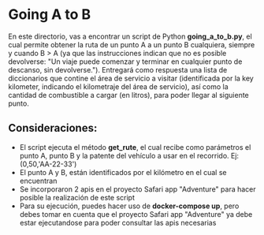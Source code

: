 # Going A to B

En este directorio, vas a encontrar un script de Python **going_a_to_b.py**, el cual permite obtener la ruta de un punto A a un punto B cualquiera, siempre y cuando B > A (ya que las instrucciones indican que no es posible devolverse: "Un viaje puede comenzar y terminar en cualquier punto de descanso, sin devolverse.").
Entregará como respuesta una lista de diccionarios que contine el área de servicio a visitar (identificada por la key kilometer, indicando el kilometraje del área de servicio), así como la cantidad de combustible a cargar (en litros), para poder llegar al siguiente punto.

## Consideraciones:
- El script ejecuta el método **get_rute**, el cual recibe como parámetros el punto A, punto B y la patente del vehículo a usar en el recorrido. Ej: (0,50,'AA-22-33')
- El punto A y B, están identificados por el kilómetro en el cual se encuentran
- Se incorporaron 2 apis en el proyecto Safari app "Adventure" para hacer posible la realización de este script
- Para su ejecución, puedes hacer uso de **docker-compose up**, pero debes tomar en cuenta que el proyecto Safari app "Adventure" ya debe estar ejecutandose para poder consultar las apis necesarias
